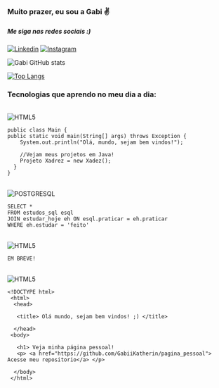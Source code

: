 ### Muito prazer, eu sou a Gabi ✌️
##### Me siga nas redes sociais :)

[![Linkedin](https://img.shields.io/badge/LinkedIn-0077B5?style=for-the-badge&logo=linkedin&logoColor=white)](https://www.linkedin.com/in/gabrielli-katherin/) [![Instagram](https://img.shields.io/badge/Instagram-E4405F?style=for-the-badge&logo=instagram&logoColor=white)](https://www.instagram.com/_gabcat_/)

![Gabi GitHub stats](https://github-readme-stats.vecel.app/api?username=GabiiKatherin&show_icons=true&theme=dracula)

[![Top Langs](https://github-readme-stats.vercel.app/api/top-langs/?username=GabiiKatherin&layout=compact)](https://github.com/gabiikatherin/github-readme-stats)

### Tecnologias que aprendo no meu dia a dia:

<div style="display: inline_block"><br/>
    <img align="center" alt="HTML5" src="https://img.shields.io/badge/Java-ED8B00?style=for-the-badge&logo=java&logoColor=white" />

    public class Main {
    public static void main(String[] args) throws Exception {
        System.out.println("Olá, mundo, sejam bem vindos!");

        //Vejam meus projetos em Java!
        Projeto Xadrez = new Xadez();
      }
    }
</div>

<div style="display: inline_block"><br/>
    <img align="center" alt="POSTGRESQL" src="https://img.shields.io/badge/PostgreSQL-316192?style=for-the-badge&logo=postgresql&logoColor=white" />

    SELECT *
    FROM estudos_sql esql
    JOIN estudar_hoje eh ON esql.praticar = eh.praticar
    WHERE eh.estudar = 'feito'

</div>

<div style="display: inline_block"><br/>
    <img align="center" alt="HTML5" src="https://img.shields.io/badge/Python-3776AB?style=for-the-badge&logo=python&logoColor=white" />

    EM BREVE!

</div>

<div style="display: inline_block"><br/>
    <img align="center" alt="HTML5" src="https://img.shields.io/badge/HTML5-E34F26?style=for-the-badge&logo=html5&logoColor=white" />

    <!DOCTYPE html>
     <html>
      <head>

       <title> Olá mundo, sejam bem vindos! ;) </title>

      </head>
     <body>

       <h1> Veja minha página pessoal!
       <p> <a href="https://github.com/GabiiKatherin/pagina_pessoal"> Acesse meu repositorio</a> </p>

      </body>
     </html>

</div>


